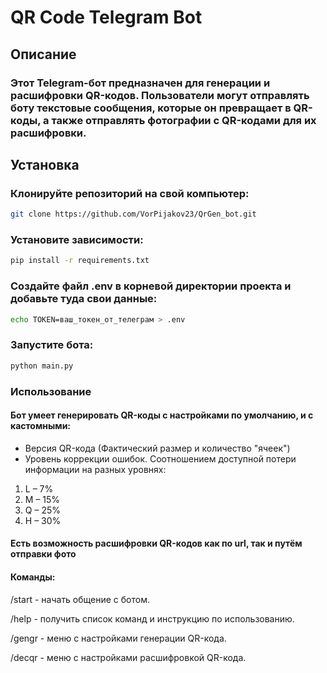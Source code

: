 # QR Code Telegram Bot
## Описание
### Этот Telegram-бот предназначен для генерации и расшифровки QR-кодов. Пользователи могут отправлять боту текстовые сообщения, которые он превращает в QR-коды, а также отправлять фотографии с QR-кодами для их расшифровки.

## Установка
### Клонируйте репозиторий на свой компьютер:

```bash
git clone https://github.com/VorPijakov23/QrGen_bot.git
```

### Установите зависимости:

```bash
pip install -r requirements.txt
```

### Создайте файл .env в корневой директории проекта и добавьте туда свои данные:
```bash
echo TOKEN=ваш_токен_от_телеграм > .env
```
### Запустите бота:

```bash
python main.py
```
### Использование
#### Бот умеет генерировать QR-коды с настройками по умолчанию, и с кастомными:
- Версия QR-кода (Фактический размер и количество "ячеек")
- Уровень коррекции ошибок. Соотношением доступной потери информации на разных уровнях:
1) L – 7%
2) M – 15%
3) Q – 25%
4) H – 30%
#### Есть возможность расшифровки QR-кодов как по url, так и путём отправки фото
#### Команды:
/start - начать общение с ботом.

/help - получить список команд и инструкцию по использованию.

/gengr - меню с настройками генерации QR-кода.

/decqr - меню с настройками расшифровкой QR-кода.
